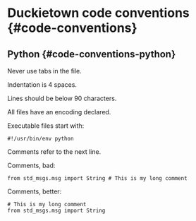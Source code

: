 # Duckietown code conventions {#code-conventions}


## Python {#code-conventions-python}

Never use tabs in the file.

Indentation is 4 spaces.

Lines should be below 90 characters.

All files have an encoding declared.

Executable files start with:

    #!/usr/bin/env python


Comments refer to the next line.

Comments, bad:

    from std_msgs.msg import String # This is my long comment

Comments, better:

    # This is my long comment
    from std_msgs.msg import String
